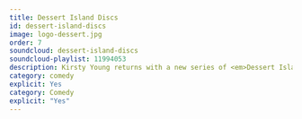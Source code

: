 ```yaml
---
title: Dessert Island Discs
id: dessert-island-discs
image: logo-dessert.jpg
order: 7
soundcloud: dessert-island-discs
soundcloud-playlist: 11994053
description: Kirsty Young returns with a new series of <em>Dessert Island Discs.</em>
category: comedy
explicit: Yes
category: Comedy
explicit: "Yes"
---
```

